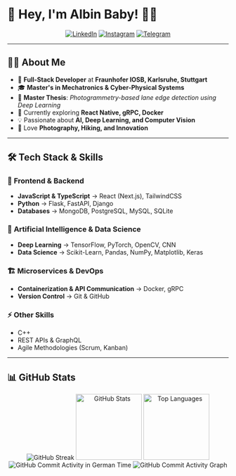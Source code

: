 # 🚀 Hey, I'm Albin Baby! 👋😊  

<div align="center">

[![LinkedIn](https://img.shields.io/badge/-LinkedIn-0A66C2?style=for-the-badge&logo=linkedin&logoColor=white)](https://www.linkedin.com/in/albin-babyy/) 
[![Instagram](https://img.shields.io/badge/-Instagram-E4405F?style=for-the-badge&logo=instagram&logoColor=white)](https://www.instagram.com/_._try8yorself_._/) 
[![Telegram](https://img.shields.io/badge/-Telegram-0088CC?style=for-the-badge&logo=telegram&logoColor=white)](https://t.me/sd_albin_baby)

</div>

---

## 🧑‍💻 **About Me**

- 💼 **Full-Stack Developer** at **Fraunhofer IOSB, Karlsruhe, Stuttgart**
- 🎓 **Master's in Mechatronics & Cyber-Physical Systems**
- 📜 **Master Thesis**: *Photogrammetry-based lane edge detection using Deep Learning*
- 🌱 Currently exploring **React Native, gRPC, Docker**
- 💡 Passionate about **AI, Deep Learning, and Computer Vision**
- 📸 Love **Photography, Hiking, and Innovation**

---

## 🛠 **Tech Stack & Skills**

### 🚀 **Frontend & Backend**
- **JavaScript & TypeScript** → React (Next.js), TailwindCSS
- **Python** → Flask, FastAPI, Django
- **Databases** → MongoDB, PostgreSQL, MySQL, SQLite

### 🤖 **Artificial Intelligence & Data Science**
- **Deep Learning** → TensorFlow, PyTorch, OpenCV, CNN
- **Data Science** → Scikit-Learn, Pandas, NumPy, Matplotlib, Keras

### 🏗️ **Microservices & DevOps**
- **Containerization & API Communication** → Docker, gRPC
- **Version Control** → Git & GitHub

### ⚡ **Other Skills**
- C++
- REST APIs & GraphQL
- Agile Methodologies (Scrum, Kanban)

---

## 📊 **GitHub Stats**

<div align="center">
  <img src="https://github-readme-streak-stats.herokuapp.com/?user=albinbabyme05&theme=radical&locale=de" alt="GitHub Streak" />
  <img src="https://github-readme-stats.vercel.app/api?username=albinbabyme05&show_icons=true&theme=radical" alt="GitHub Stats" height="150">
  <img src="https://github-readme-stats.vercel.app/api/top-langs/?username=albinbabyme05&layout=compact&theme=radical" alt="Top Languages" height="150">
  <img src="https://metrics.lecoq.io/albinbabyme05?template=classic&base.activity=0&base.community=0&base.repositories=0&base.metadata=0&config.timezone=Europe/Berlin" alt="GitHub Commit Activity in German Time" />
  <img src="https://github-readme-activity-graph.cyclic.app/graph?username=albinbabyme05&theme=radical&hide_border=true&area=true" alt="GitHub Commit Activity Graph" />
</div>

